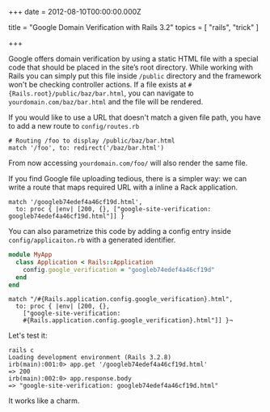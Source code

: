 
+++
date = 2012-08-10T00:00:00.000Z


title = "Google Domain Verification with Rails 3.2"
topics = [ "rails", "trick" ]

+++

Google offers domain verification by using a static HTML file with a special code
that
should be placed in the site’s root directory. While working with Rails you can
simply put this file inside `/public` directory and the framework won't be
checking controller actions. If a file exists at `#{Rails.root}/public/baz/bar.html`,
you can navigate to
`yourdomain.com/baz/bar.html` and the file will be rendered.

If you would like to use a URL that doesn't match a given file path, you have to
add a new route to `config/routes.rb`

```
# Routing /foo to display /public/baz/bar.html
match '/foo', to: redirect('/baz/bar.html')
```

From now accessing `yourdomain.com/foo/` will also render the same file.

If you find Google file uploading tedious, there is a simpler way: we can write a
route that maps required URL with a inline a Rack application.

```
match '/googleb74edef4a46cf19d.html',
  to: proc { |env| [200, {}, ["google-site-verification: googleb74edef4a46cf19d.html"]] }
```

You can also parametrize this code by adding a config entry inside `config/applicaiton.rb`
with a generated identifier.

```rb config/application.rb
module MyApp
  class Application < Rails::Application
    config.google_verification = "googleb74edef4a46cf19d"
  end
end
```

```
match "/#{Rails.application.config.google_verification}.html",
  to: proc { |env| [200, {},
    ["google-site-verification:
    #{Rails.application.config.google_verification}.html"]] }¬
```

Let's test it:

```
rails c
Loading development environment (Rails 3.2.8)
irb(main):001:0> app.get '/googleb74edef4a46cf19d.html'
=> 200
irb(main):002:0> app.response.body
=> "google-site-verification: googleb74edef4a46cf19d.html"
```

It works like a charm.
